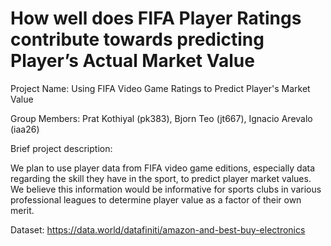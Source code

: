 # How well does FIFA Player Ratings contribute towards predicting Player’s Actual Market Value

Project Name: Using FIFA Video Game Ratings to Predict Player's Market Value

Group Members: Prat Kothiyal (pk383), Bjorn Teo (jt667), Ignacio Arevalo (iaa26)

Brief project description:

We plan to use player data from FIFA video game editions, especially data regarding the skill they have in the sport, to predict player market values. We believe this information would be informative for sports clubs in various professional leagues to determine player value as a factor of their own merit.

Dataset: https://data.world/datafiniti/amazon-and-best-buy-electronics
